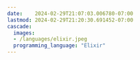 ```yaml
---
date:    2024-02-29T21:07:03.006780-07:00
lastmod: 2024-02-29T21:20:30.691452-07:00
cascade:
  images:
  - /languages/elixir.jpeg
  programming_language: "Elixir"
---
```

